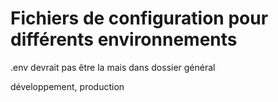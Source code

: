 # Fichiers de configuration pour différents environnements

.env devrait pas être la mais dans dossier général

développement, production